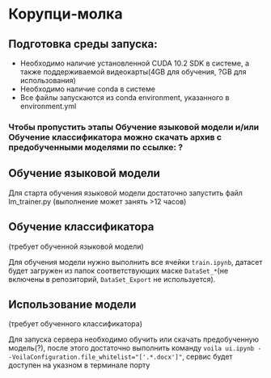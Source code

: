# Корупци-молка

## Подготовка среды запуска:
* Необходимо наличие установленной CUDA 10.2 SDK в системе, а также поддерживаемой видеокарты(4GB для обучения, ?GB для использования)
* Необходимо наличие conda в системе
* Все файлы запускаются из conda environment, указанного в environment.yml

### Чтобы пропустить этапы Обучение языковой модели и/или Обучение классификатора можно скачать архив с предобученными моделями по ссылке: ?

## Обучение языковой модели

Для старта обучения языковой модели достаточно запустить файл lm_trainer.py (выполнение может занять >12 часов)


## Обучение классификатора

(требует обученной языковой модели)

Для обучения модели нужно выполнить все ячейки `train.ipynb`, датасет будет загружен из папок соответствующих маске `DataSet_*`(не включены в репозиторий, `DataSet_Export` не используется).

## Использование модели

(требует обученного классификатора)

Для запуска сервера необходимо обучить или скачать предобученную модель(?), после этого достаточно выполнить команду `voila ui.ipynb --VoilaConfiguration.file_whitelist="['.*.docx']"`, сервис будет доступен на указном в терминале порту
